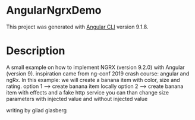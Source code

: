 # AngularNgrxDemo

This project was generated with [Angular CLI](https://github.com/angular/angular-cli) version 9.1.8.

# Description

A small example on how to implement NGRX (version 9.2.0) with Angular (version 9).
inspiration came from ng-conf 2019 crash course: angular and ngRx.
In this example: we will create a banana item with color, size and rating.
option 1 --> create banana item locally
option 2 --> create banana item with effects and a fake http service
you can than change size parameters with injected value and without injected value

writing by gilad glasberg


